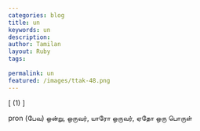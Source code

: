 ```yaml
---
categories: blog
title: un
keywords: un
description: 
author: Tamilan
layout: Ruby
tags: 
 
permalink: un
featured: /images/ttak-48.png
---
```

  
[ (1) ]  
  
pron (பேவ) ஒன்று, ஒருவர், யாரோ ஒருவர், ஏதோ ஒரு பொருள்